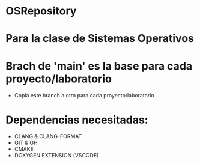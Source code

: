 # OSRepository
# Para la clase de Sistemas Operativos
# Brach de 'main' es la base para cada proyecto/laboratorio
  - Copia este branch a otro para cada proyecto/laboratorio
# Dependencias necesitadas:
  - CLANG & CLANG-FORMAT
  - GIT & GH
  - CMAKE
  - DOXYGEN EXTENSION (VSCODE)